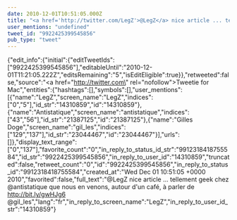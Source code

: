 ```yaml
---
date: 2010-12-01T10:51:05.000Z
title: "<a href='http://twitter.com/LegZ'>@LegZ</a> nice article ... tellement geek chez <a href='http://twitter.com/antistatique'>@antistatique</a> que nous en venons, autour d'un café, à parler de http://bit.ly/gwHJg6  <a href='http://twitter.com/gil_les'>@gil_les</a>″"
user_mentions: "undefined"
tweet_id: "9922425399545856"
pub_type: "tweet"
---
```

{"edit_info":{"initial":{"editTweetIds":["9922425399545856"],"editableUntil":"2010-12-01T11:21:05.222Z","editsRemaining":"5","isEditEligible":true}},"retweeted":false,"source":"<a href=\"http://twitter.com\" rel=\"nofollow\">Tweetie for Mac</a>","entities":{"hashtags":[],"symbols":[],"user_mentions":[{"name":"LegZ","screen_name":"LegZ","indices":["0","5"],"id_str":"14310859","id":"14310859"},{"name":"Antistatique","screen_name":"antistatique","indices":["43","56"],"id_str":"21387125","id":"21387125"},{"name":"Gilles Doge","screen_name":"gil_les","indices":["129","137"],"id_str":"23044467","id":"23044467"}],"urls":[]},"display_text_range":["0","137"],"favorite_count":"0","in_reply_to_status_id_str":"9912318418755584","id_str":"9922425399545856","in_reply_to_user_id":"14310859","truncated":false,"retweet_count":"0","id":"9922425399545856","in_reply_to_status_id":"9912318418755584","created_at":"Wed Dec 01 10:51:05 +0000 2010","favorited":false,"full_text":"@LegZ nice article ... tellement geek chez @antistatique que nous en venons, autour d'un café, à parler de http://bit.ly/gwHJg6  @gil_les","lang":"fr","in_reply_to_screen_name":"LegZ","in_reply_to_user_id_str":"14310859"}
